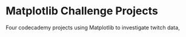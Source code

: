 # Matplotlib Challenge Projects
Four codecademy projects using Matplotlib to investigate twitch data, 
